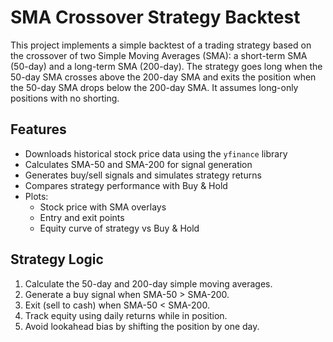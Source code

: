 # SMA Crossover Strategy Backtest

This project implements a simple backtest of a trading strategy based on the crossover of two Simple Moving Averages (SMA): a short-term SMA (50-day) and a long-term SMA (200-day). The strategy goes long when the 50-day SMA crosses above the 200-day SMA and exits the position when the 50-day SMA drops below the 200-day SMA. It assumes long-only positions with no shorting.

## Features

- Downloads historical stock price data using the `yfinance` library
- Calculates SMA-50 and SMA-200 for signal generation
- Generates buy/sell signals and simulates strategy returns
- Compares strategy performance with Buy & Hold
- Plots:
  - Stock price with SMA overlays
  - Entry and exit points
  - Equity curve of strategy vs Buy & Hold

## Strategy Logic

1. Calculate the 50-day and 200-day simple moving averages.
2. Generate a buy signal when SMA-50 > SMA-200.
3. Exit (sell to cash) when SMA-50 < SMA-200.
4. Track equity using daily returns while in position.
5. Avoid lookahead bias by shifting the position by one day.


